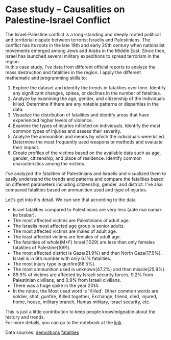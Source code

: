 # Case study – Causalities on Palestine-Israel Conflict
The Israel-Palestine conflict is a long-standing and deeply rooted political and territorial dispute
between terrorist Israelis and Palestinians. The conflict has its roots in the late 19th and early
20th century when nationalist movements emerged among Jews and Arabs in the
Middle East. Since then, Israel has launched several military expeditions to spread terrorism
in the region. <br>
In this case study, I've data from different official reports to analyze the mass
destruction and fatalities in the region. I apply the different mathematic and programming skills to:
1. Explore the dataset and identify the trends in fatalities over time. Identify any significant
changes, spikes, or declines in the number of fatalities.
2. Analyze by examining the age, gender, and citizenship of the individuals killed.
Determine if there are any notable patterns or disparities in the data.
3. Visualize the distribution of fatalities and identify areas that have experienced higher
levels of violence.
4. Examine the types of injuries inflicted on individuals. Identify the most common types of
injuries and assess their severity.
5. Analyze the ammunition and means by which the individuals were killed. Determine the
most frequently used weapons or methods and evaluate their impact.
6. Create profiles of the victims based on the available data such as age, gender, citizenship,
and place of residence. Identify common characteristics among the victims.

I've analyzed the fatalities of Palestinians and Israelis and visualized them to easily understand the trends and patterns and compare the fatalities based on different parameters including citizenship, gender, and district.
I've also compared fatalities based on ammunition used and type of injuries.

Let's get into it's detail. We can see that according to the data
* Israel fatalities compared to Palestinians are very less (aate mai namak ke brabar). 
* The most affected victims are Palestinians of adult age. 
* The Israelis most affected age group is senior adults.
* The most affected victims are males of adult age.
* The least affected victims are females of adult age.
* The fatalities of whole(M+F) Israel(1029) are less than only females fatalities of Palestine(1091).
* The most affected district is Gaza(21.9%) and then North Gaza(17.9%). Israel is in 6th number with only 6.1% fatalities.
* The most injury type is gunfire(88.5%).
* The most ammunition used is unknown(47.2%) and then missile(25.9%).
* 89.9% of victims are affected by Israeli security forces, 9.2% from Palestinian civilians, and 0.9% from Israeli civilians.
* There was a huge spike in the year 2014.
* In the notes, the Most used word is 'Killed'. Other common words are soldier, shot, gunfire, Killed together, Exchange, friend, died, injured, home, house, military branch, Hamas military, Israel security, etc.

This is just a little contribution to keep people knowledgeable about the history and trends. <br>
For more details, you can go to the notebook at the <a href="./Palestine%20Israel%20fatalities.ipynb">link</a>.


Data sources:
<a href="https://statistics.btselem.org/en/intro/demolitions">demolitions</a>
<a href="https://statistics.btselem.org/en/intro/fatalities">fatalities</a>

